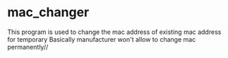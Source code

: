 # mac_changer
This program is used to change the mac address of existing mac address for temporary
Basically manufacturer won't allow to change mac permanently//
